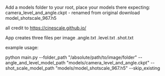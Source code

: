 Add a models folder to your root, place your models there
expecting:
camera_level_and_angle.ckpt - renamed from original download
model_shotscale_967.h5

all credit to https://cinescale.github.io/

App creates three files per image
.angle.txt
.level.txt
.shot.txt

example usage:

python main.py --folder_path "/absolute/path/to/image/folder" --angle_and_level_model_path "models/camera_level_and_angle.ckpt" --shot_scale_model_path "models/model_shotscale_967.h5" --skip_existing

